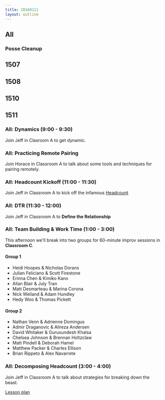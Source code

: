 ```yaml
---
title: 20160111
layout: outline
---
```


## All

### Posse Cleanup

## 1507

## 1508

## 1510

## 1511

### All: Dynamics (9:00 - 9:30)

Join Jeff in Clasroom A to get dynamic.

### All: Practicing Remote Pairing

Join Horace in Classroom A to talk about some tools
and techniques for pairing remotely.

### All: Headcount Kickoff (11:00 - 11:30)

Join Jeff in Classroom A to kick off the infamous
[Headcount](https://github.com/turingschool/curriculum/blob/master/source/projects/headcount.markdown)

### All: DTR (11:30 - 12:00)

Join Jeff in Classroom A to **Define the Relationship**

### All: Team Building & Work Time (1:00 - 3:00)

This afternoon we'll break into two groups for 60-minute improv sessions in **Classroom C**.

#### Group 1

* Heidi Hoopes & Nicholas Dorans
* Julian Feliciano & Scott Firestone
* Erinna Chen & Kimiko Kano
* Allan Blair & July Tran
* Matt Desmarteau & Marina Corona
* Nick Weiland & Adam Hundley
* Hedy Woo & Thomas Pickett

#### Group 2

* Nathan Venn & Adrienne Domingus
* Admir Draganovic & Alireza Andersen
* David Whitaker & Gurusundesh Khalsa
* Chelsea Johnson & Brennan Holtzclaw
* Matt Pindell & Deborah Hamel
* Matthew Packer & Charles Ellison
* Brian Rippeto & Alex Navarrete

### All: Decomposing Headcount (3:00 - 4:00)

Join Jeff in Classroom A to talk about strategies
for breaking down the beast.

[Lesson plan](https://github.com/turingschool/lesson_plans/blob/master/ruby_01-object_oriented_programming_with_ruby/decomposing_headcount.markdown)
